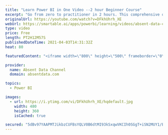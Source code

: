 ```yaml
---
title: "Learn Power BI in One Video --2 hour Beginner Course"
excerpt: "Go from zero to practitioner in 2 hours. This comprehensive overview course will show you the fundamentals of building DAX measures, visualizations, and dashboards in Power BI. You can find the file here: https://github.com/Gaelim/Power-BI-Courses/blob/master/fb_campaign.csv  Power BI is one of the best"
originalUrl: https://youtube.com/watch?v=DFkhUhrh_XE
webUrl: https://smartable.ai/apps/powerbi/learning/videos/absent-data-channel-learn-power-bi-in-one-video-2-hour-beginner-course/
type: video
price: Free
length: PT2H12M57S
publishedDateTime: 2021-04-03T14:31:32Z
heat: 80

featuredContent: "<iframe width=\"800\" height=\"500\" frameborder=\"0\" src=\"https://www.youtube.com/embed/DFkhUhrh_XE\" allow=\"accelerometer; autoplay; encrypted-media; gyroscope; picture-in-picture\" allowfullscreen></iframe>"

provider:
  name: Absent Data Channel
  domain: absentdata.com

topics:
  - Power BI

images:
  - url: https://i.ytimg.com/vi/DFkhUhrh_XE/hqdefault.jpg
    width: 480
    height: 360
    isCached: true

secured: "5dBv97YAAPMTJikbzCUFBsYQLV0B6dtMI93kSxqwVKCIh0SGgT+iSN2MUY1/BjXAvbHVdKt6ETjnWVuy4JIS7EJVmM5RWXlDdJretE4at/1AuZ/ln30Su4qckh/Z3701vqYO5mpFo4Gvy+ftMJmWgjipGewsAVrUgRjUiAWBvXkMxIvaggJw83SCqA2XxfGh52evTaepPXae2khtt5kptEWNCzYWTIzThYfaw/TQVdiHhNt1q5gdDok6InFoKc6cApnuemMYCJxS/zQy4dPIdqUdfDoFACaQRM8QzqfK4WCRUGW5p8ns6X/9m1ZxLAWRAC5dpXZeLKtygEnNhkmkmrtNPuD1bhKy9xvPivk3XH9xa3NNy5BuCuhDKAo+ViJu5l53+bi7igUlyn1aR7C93EkzQYbe+eSWeuwI6OzmS1A=;7A3OAHC48KWBUlhhT/Schw=="
---
```


